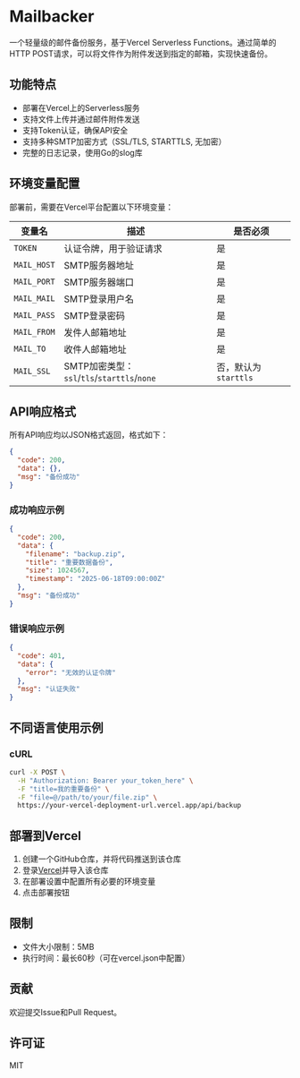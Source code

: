 # Mailbacker

一个轻量级的邮件备份服务，基于Vercel Serverless Functions。通过简单的HTTP POST请求，可以将文件作为附件发送到指定的邮箱，实现快速备份。

## 功能特点

- 部署在Vercel上的Serverless服务
- 支持文件上传并通过邮件附件发送
- 支持Token认证，确保API安全
- 支持多种SMTP加密方式（SSL/TLS, STARTTLS, 无加密）
- 完整的日志记录，使用Go的slog库

## 环境变量配置

部署前，需要在Vercel平台配置以下环境变量：

| 变量名 | 描述 | 是否必须 |
|--------|------|----------|
| `TOKEN` | 认证令牌，用于验证请求 | 是 |
| `MAIL_HOST` | SMTP服务器地址 | 是 |
| `MAIL_PORT` | SMTP服务器端口 | 是 |
| `MAIL_MAIL` | SMTP登录用户名 | 是 |
| `MAIL_PASS` | SMTP登录密码 | 是 |
| `MAIL_FROM` | 发件人邮箱地址 | 是 |
| `MAIL_TO` | 收件人邮箱地址 | 是 |
| `MAIL_SSL` | SMTP加密类型：`ssl`/`tls`/`starttls`/`none` | 否，默认为`starttls` |

## API响应格式

所有API响应均以JSON格式返回，格式如下：

```json
{
  "code": 200,
  "data": {},
  "msg": "备份成功"
}
```

### 成功响应示例

```json
{
  "code": 200,
  "data": {
    "filename": "backup.zip",
    "title": "重要数据备份",
    "size": 1024567,
    "timestamp": "2025-06-18T09:00:00Z"
  },
  "msg": "备份成功"
}
```

### 错误响应示例

```json
{
  "code": 401,
  "data": {
    "error": "无效的认证令牌"
  },
  "msg": "认证失败"
}
```

## 不同语言使用示例

### cURL

```bash
curl -X POST \
  -H "Authorization: Bearer your_token_here" \
  -F "title=我的重要备份" \
  -F "file=@/path/to/your/file.zip" \
  https://your-vercel-deployment-url.vercel.app/api/backup
```

## 部署到Vercel

1. 创建一个GitHub仓库，并将代码推送到该仓库
2. 登录[Vercel](https://vercel.com/)并导入该仓库
3. 在部署设置中配置所有必要的环境变量
4. 点击部署按钮

## 限制

- 文件大小限制：5MB
- 执行时间：最长60秒（可在vercel.json中配置）

## 贡献

欢迎提交Issue和Pull Request。

## 许可证

MIT

